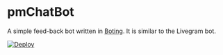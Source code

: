 # pmChatBot
A simple feed-back bot written in [Boting](https://github.com/Quiec/Boting). It is similar to the Livegram bot.

[![Deploy](https://www.herokucdn.com/deploy/button.svg)](https://heroku.com/deploy)

